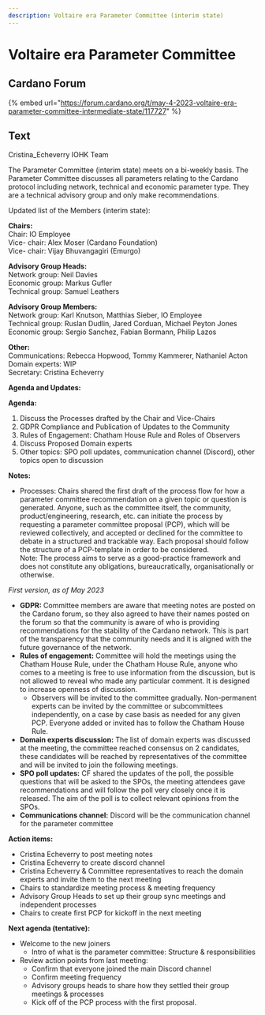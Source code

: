 ```yaml
---
description: Voltaire era Parameter Committee (interim state)
---
```


# Voltaire era Parameter Committee

## Cardano Forum

{% embed url="https://forum.cardano.org/t/may-4-2023-voltaire-era-parameter-committee-intermediate-state/117727" %}

## Text

Cristina\_Echeverry IOHK Team

The Parameter Committee (interim state) meets on a bi-weekly basis. The Parameter Committee discusses all parameters relating to the Cardano protocol including network, technical and economic parameter type. They are a technical advisory group and only make recommendations.

Updated list of the Members (interim state):

**Chairs:**\
Chair: IO Employee\
Vice- chair: Alex Moser (Cardano Foundation)\
Vice- chair: Vijay Bhuvangagiri (Emurgo)

**Advisory Group Heads:**\
Network group: Neil Davies\
Economic group: Markus Gufler\
Technical group: Samuel Leathers

**Advisory Group Members:**\
Network group: Karl Knutson, Matthias Sieber, IO Employee\
Technical group: Ruslan Dudlin, Jared Corduan, Michael Peyton Jones\
Economic group: Sergio Sanchez, Fabian Bormann, Philip Lazos

**Other:**\
Communications: Rebecca Hopwood, Tommy Kammerer, Nathaniel Acton\
Domain experts: WIP\
Secretary: Cristina Echeverry

**Agenda and Updates:**

**Agenda:**

1. Discuss the Processes drafted by the Chair and Vice-Chairs
2. GDPR Compliance and Publication of Updates to the Community
3. Rules of Engagement: Chatham House Rule and Roles of Observers
4. Discuss Proposed Domain experts
5. Other topics: SPO poll updates, communication channel (Discord), other topics open to discussion

**Notes:**

* Processes: Chairs shared the first draft of the process flow for how a parameter committee recommendation on a given topic or question is generated. Anyone, such as the committee itself, the community, product/engineering, research, etc. can initiate the process by requesting a parameter committee proposal (PCP), which will be reviewed collectively, and accepted or declined for the committee to debate in a structured and trackable way. Each proposal should follow the structure of a PCP-template in order to be considered.\
  Note: The process aims to serve as a good-practice framework and does not constitute any obligations, bureaucratically, organisationally or otherwise.

_First version, as of May 2023_

* **GDPR:** Committee members are aware that meeting notes are posted on the Cardano forum, so they also agreed to have their names posted on the forum so that the community is aware of who is providing recommendations for the stability of the Cardano network. This is part of the transparency that the community needs and it is aligned with the future governance of the network.
* **Rules of engagement:** Committee will hold the meetings using the Chatham House Rule, under the Chatham House Rule, anyone who comes to a meeting is free to use information from the discussion, but is not allowed to reveal who made any particular comment. It is designed to increase openness of discussion.
  * Observers will be invited to the committee gradually. Non-permanent experts can be invited by the committee or subcommittees independently, on a case by case basis as needed for any given PCP. Everyone added or invited has to follow the Chatham House Rule.
* **Domain experts discussion:** The list of domain experts was discussed at the meeting, the committee reached consensus on 2 candidates, these candidates will be reached by representatives of the committee and will be invited to join the following meetings.
* **SPO poll updates:** CF shared the updates of the poll, the possible questions that will be asked to the SPOs, the meeting attendees gave recommendations and will follow the poll very closely once it is released. The aim of the poll is to collect relevant opinions from the SPOs.
* **Communications channel:** Discord will be the communication channel for the parameter committee

**Action items:**

* Cristina Echeverry to post meeting notes
* Cristina Echeverry to create discord channel
* Cristina Echeverry & Committee representatives to reach the domain experts and invite them to the next meeting
* Chairs to standardize meeting process & meeting frequency
* Advisory Group Heads to set up their group sync meetings and independent processes
* Chairs to create first PCP for kickoff in the next meeting

**Next agenda (tentative):**

* Welcome to the new joiners
  * Intro of what is the parameter committee: Structure & responsibilities
* Review action points from last meeting:
  * Confirm that everyone joined the main Discord channel
  * Confirm meeting frequency
  * Advisory groups heads to share how they settled their group meetings & processes
  * Kick off of the PCP process with the first proposal.

